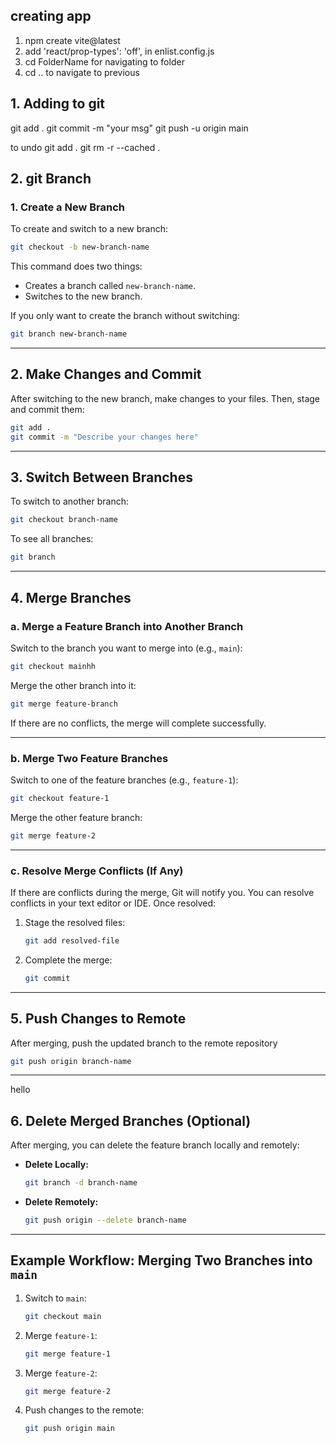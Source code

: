 
## creating app
1. npm create vite@latest
2. add 'react/prop-types': 'off', in enlist.config.js
3. cd FolderName for navigating to folder 
4. cd .. to navigate to previous

## 1. Adding to git 
git add .
git commit -m "your msg"
git push -u origin main

to undo git add .
    git rm -r --cached .

## 2. git Branch


### 1. **Create a New Branch**
To create and switch to a new branch:
```bash
git checkout -b new-branch-name
```

This command does two things:
- Creates a branch called `new-branch-name`.
- Switches to the new branch.

If you only want to create the branch without switching:
```bash
git branch new-branch-name
```

---

## 2. **Make Changes and Commit**
After switching to the new branch, make changes to your files. Then, stage and commit them:
```bash
git add .
git commit -m "Describe your changes here"
```

---

## 3. **Switch Between Branches**
To switch to another branch:
```bash
git checkout branch-name
```

To see all branches:
```bash
git branch
```

---

## 4. **Merge Branches**
### a. Merge a Feature Branch into Another Branch
Switch to the branch you want to merge into (e.g., `main`):
```bash
git checkout mainhh
```

Merge the other branch into it:
```bash
git merge feature-branch
```

If there are no conflicts, the merge will complete successfully.

---

### b. Merge Two Feature Branches
Switch to one of the feature branches (e.g., `feature-1`):
```bash
git checkout feature-1
```

Merge the other feature branch:
```bash
git merge feature-2
```

---

### c. Resolve Merge Conflicts (If Any)
If there are conflicts during the merge, Git will notify you. You can resolve conflicts in your text editor or IDE. Once resolved:
1. Stage the resolved files:
   ```bash
   git add resolved-file
   ```
2. Complete the merge:
   ```bash
   git commit
   ```
---

## 5. **Push Changes to Remote**
After merging, push the updated branch to the remote repository
```bash
git push origin branch-name
```

---
hello


## 6. **Delete Merged Branches (Optional)**
After merging, you can delete the feature branch locally and remotely:
- **Delete Locally:**
  ```bash
  git branch -d branch-name
  ```
- **Delete Remotely:**
  ```bash
  git push origin --delete branch-name
  ```

---

## Example Workflow: Merging Two Branches into `main`
1. Switch to `main`:
   ```bash
   git checkout main
   ```

2. Merge `feature-1`:
   ```bash
   git merge feature-1
   ```

3. Merge `feature-2`:
   ```bash
   git merge feature-2
   ```

4. Push changes to the remote:
   ```bash
   git push origin main
   ```

